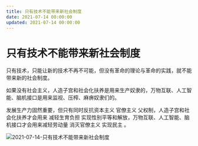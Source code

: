 ```yaml
---
title: 只有技术不能带来新社会制度
date: 2021-07-14 00:00:00
updated: 2021-07-14 00:00:00
---
```


# 只有技术不能带来新社会制度

只有技术，只能让新的技术不再不可能，但没有革命的理论与革命的实践，就不能带来新的社会制度。

如果没有社会主义，人造子宫和社会化扶养是用来生产奴隶的，万物互联、人工智能、脑机接口是用来监视、压榨、麻痹奴隶们的。

发展生产力固然重要，但只有同时反抗资本主义 官僚主义 父权制，人造子宫和社会化扶养才会用来 减轻生育负担 实现性别平等和解放，万物互联、人工智能、脑机接口才会用来减轻劳动量 消灭官僚主义 实现民主 。

![2021-07-14-只有技术不能带来新社会制度](assets/2021-07-14-只有技术不能带来新社会制度.jpeg)

